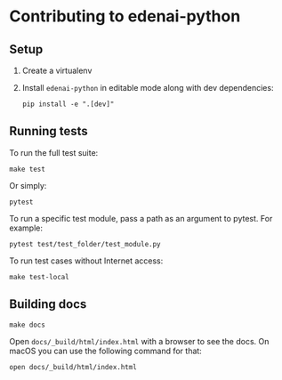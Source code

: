 # Contributing to edenai-python

## Setup
1.  Create a virtualenv
2.  Install `edenai-python` in editable mode along with dev dependencies:

        pip install -e ".[dev]"

## Running tests
To run the full test suite:

    make test

Or simply:

    pytest

To run a specific test module, pass a path as an argument to pytest.
For example:

    pytest test/test_folder/test_module.py
    
To run test cases without Internet access:

    make test-local
    
    
## Building docs

    make docs

Open `docs/_build/html/index.html` with a browser to see the docs. On macOS you 
can use the following command for that:

    open docs/_build/html/index.html


